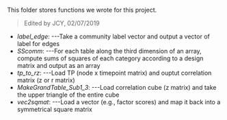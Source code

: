 This folder stores functions we wrote for this project.

>Edited by JCY, 02/07/2019


* *label_edge*:
---Take a community label vector and output a vector of label for edges
* *SScomm*:
---For each table along the third dimension of an array, compute sums of squares of each category according to a design matrix and output as an array
* *tp_to_rz*:
---Load TP (node x timepoint matrix) and ouptut correlation matrix (z or r matrix)
* *MakeGrandTable_Sub1_3*:
---Load correlation cube (z matrix) and take the upper triangle of the entire cube
* *vec2sqmat*:
---Load a vector (e.g., factor scores) and map it back into a symmetrical square matrix
